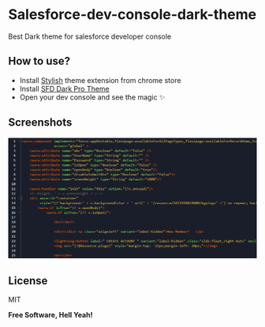 # Salesforce-dev-console-dark-theme
Best Dark theme for salesforce developer console

## How to use?

- Install  [Stylish](https://chrome.google.com/webstore/detail/stylish-custom-themes-for/fjnbnpbmkenffdnngjfgmeleoegfcffe) theme extension from chrome store
- Install  [SFD Dark Pro Theme](https://userstyles.org/styles/204425/sfdc-dark-theme-pro) 
- Open your dev console and see the magic ✨

## Screenshots
![enter image description here](https://raw.githubusercontent.com/shivamkapasia0/Salesforce-dev-console-dark-theme/main/Screenshot%202021-05-27%20163412.png)
## License

MIT

**Free Software, Hell Yeah!**




